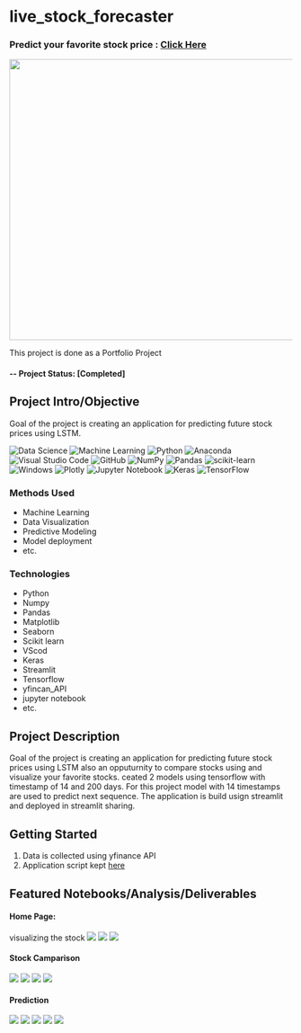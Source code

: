 # live_stock_forecaster


### Predict your favorite stock price : [Click Here](https://share.streamlit.io/muhliscm/live_stock_forecaster/main/app.py) 

<img src=".images/stock_market.jpg" width = "700" height="500">

This project is done as a Portfolio Project

#### -- Project Status: [Completed]

## Project Intro/Objective
Goal of the project is creating an application for predicting future stock prices using LSTM.

![Data Science](https://img.shields.io/badge/%20-%20Data%20Science-blueviolet?style=for-the-badge)
![Machine Learning](https://img.shields.io/badge/%20-Machine%20Learning-important?style=for-the-badge)
![Python](https://img.shields.io/badge/python-3670A0?style=for-the-badge&logo=python&logoColor=ffdd54)
![Anaconda](https://img.shields.io/badge/Anaconda-%2344A833.svg?style=for-the-badge&logo=anaconda&logoColor=white)
![Visual Studio Code](https://img.shields.io/badge/Visual%20Studio%20Code-0078d7.svg?style=for-the-badge&logo=visual-studio-code&logoColor=white)
![GitHub](https://img.shields.io/badge/github-%23121011.svg?style=for-the-badge&logo=github&logoColor=white)
![NumPy](https://img.shields.io/badge/numpy-%23013243.svg?style=for-the-badge&logo=numpy&logoColor=white)
![Pandas](https://img.shields.io/badge/pandas-%23150458.svg?style=for-the-badge&logo=pandas&logoColor=white)
![scikit-learn](https://img.shields.io/badge/scikit--learn-%23F7931E.svg?style=for-the-badge&logo=scikit-learn&logoColor=white)
![Windows](https://img.shields.io/badge/Windows-0078D6?style=for-the-badge&logo=windows&logoColor=white)
![Plotly](https://img.shields.io/badge/Plotly-%233F4F75.svg?style=for-the-badge&logo=plotly&logoColor=white)
![Jupyter Notebook](https://img.shields.io/badge/jupyter-%23FA0F00.svg?style=for-the-badge&logo=jupyter&logoColor=white)
![Keras](https://img.shields.io/badge/Keras-%23D00000.svg?style=for-the-badge&logo=Keras&logoColor=white)
![TensorFlow](https://img.shields.io/badge/TensorFlow-%23FF6F00.svg?style=for-the-badge&logo=TensorFlow&logoColor=white)

### Methods Used

* Machine Learning
* Data Visualization
* Predictive Modeling
* Model deployment
* etc.

### Technologies
* Python
* Numpy
* Pandas
* Matplotlib
* Seaborn
* Scikit learn
* VScod
* Keras
* Streamlit
* Tensorflow
* yfincan_API
* jupyter notebook
* etc. 

## Project Description
Goal of the project is creating an application for predicting future stock prices using LSTM also an opputurnity to compare stocks using and visualize your favorite stocks.
ceated 2 models using tensorflow with timestamp of 14 and 200 days. For this project model with 14 timestamps are used to predict next sequence. The application is build usign streamlit and deployed in streamlit sharing.

## Getting Started

1. Data is collected using yfinance API
2. Application script kept [here](https://github.com/Muhliscm/live_stock_forecaster/blob/main/app.py)

## Featured Notebooks/Analysis/Deliverables

#### Home Page:
visualizing the stock
<img src="https://github.com/Muhliscm/live_stock_forecaster/blob/main/images/visualisation.PNG">
<img src="https://github.com/Muhliscm/live_stock_forecaster/blob/main/images/visualisation2.PNG">
<img src="https://github.com/Muhliscm/live_stock_forecaster/blob/main/images/newplot.png">

#### Stock Camparison
<img src="https://github.com/Muhliscm/live_stock_forecaster/blob/main/images/comp1.PNG">
<img src="https://github.com/Muhliscm/live_stock_forecaster/blob/main/images/comp2.PNG">
<img src="https://github.com/Muhliscm/live_stock_forecaster/blob/main/images/comp3.PNG">
<img src="https://github.com/Muhliscm/live_stock_forecaster/blob/main/images/comp4.PNG">

#### Prediction
<img src="https://github.com/Muhliscm/live_stock_forecaster/blob/main/images/pred1.PNG">
<img src="https://github.com/Muhliscm/live_stock_forecaster/blob/main/images/pred2.PNG">
<img src="https://github.com/Muhliscm/live_stock_forecaster/blob/main/images/pred3.PNG">
<img src="https://github.com/Muhliscm/live_stock_forecaster/blob/main/images/pred4.PNG">
<img src="https://github.com/Muhliscm/live_stock_forecaster/blob/main/images/pred5.PNG">

